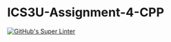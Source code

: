 # ICS3U-Assignment-4-CPP

[![GitHub's Super Linter](https://github.com/sydneykuhn/ICS3U-Assignment-4-CPP/workflows/GitHub's%20Super%20Linter/badge.svg)](https://github.com/sydneykuhn/ICS3U-Assignment-4-CPP/actions)
